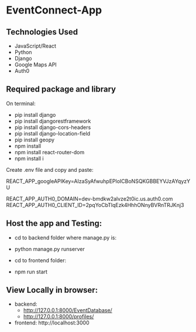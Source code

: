 # EventConnect-App
## Technologies Used
- JavaScript/React
- Python
- Django
- Google Maps API
- Auth0

## Required package and library
On terminal:
- pip install django
- pip install djangorestframework
- pip install django-cors-headers
- pip install django-location-field
- pip install geopy 
- npm install 
- npm install react-router-dom
- npm install i

Create .env file and copy and paste:

REACT_APP_googleAPIKey=AIzaSyAfwuhpEPloICBoNSQKGBBEYVJzAYqyzYU

REACT_APP_AUTH0_DOMAIN=dev-bmdkw2alvze2t0ic.us.auth0.com
REACT_APP_AUTH0_CLIENT_ID=2pqYoCbTlqEzk4HhhONnyBVRnTRJKnj3

## Host the app and Testing:
- cd to backend folder where manage.py is:
- python manage.py runserver

- cd to frontend folder:
- npm run start

## View Locally in browser:
- backend:
  - http://127.0.0.1:8000/EventDatabase/
  - http://127.0.0.1:8000/profiles/
- frontend:  http://localhost:3000
